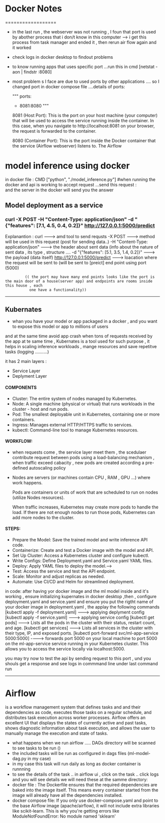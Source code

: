 

# Docker Notes
==================

- in the last run , the webserver was not running , I foun that port is used by abother process that i don/t know in this computer --> i get this process from task manager and ended it  , then rerun air flow again and it worked
- check logs in docker desktop to findout problems
- to know running apps that uses specific port  ...run this in cmd [netstat -aon | findstr :8080]
- most problem s I face are due to used ports by other applications .... so I changed port in docker compose file ....details of ports:

  """
  ports:
  - 8081:8080
  """

  8081 (Host Port):
  This is the port on your host machine (your computer) that will be used to access the service running inside the container.
  In this case, when you navigate to http://localhost:8081 on your browser, the request is forwarded to the container.

  8080 (Container Port):
  This is the port inside the Docker container that the service (Airflow webserver) listens to.
  The Airflow



# model inference using docker
in docker file : CMD ["python", "./model_inference.py"]
#when running the docker and api is working to accept request ...send this request :  
and the server in the docker will send you the answer



## Model deployment as a service
### curl -X POST -H "Content-Type: application/json" -d "{\"features\": [7.1, 4.5, 0.4, 0.2]}" http://127.0.0.1:5000/predict
Explanantion :
curl      ---> amd tool to send requsts
-X POST      ---> method will be used in this request (post for sending data..)
-H "Content-Type: application/json"      ---> the header about  sent data (info about the nature of sent data , its type  , structure ....
-d "{\"features\": [5.1, 3.5, 1.4, 0.2]}"      ---> the payload (data itself)
http://127.0.0.1:5000/predict     ---> loacation where the request will be sent to (will be sent to [preict] end point using port (5000)

             (( the port may have many end points looks like the port is the main door of a house(server app) and endpoints are rooms inside this house , each 
               one have a functionality))




------------------------------------------------------------------------------------------------------------------------------------------------------------
## Kubernates

- whan you have your model or app packaged in a docker , and you want to expose this model or app to millions of users

and at the same time avoid app crash when tons of requests received by the app at te same time ,  Kubernates is a tool used for such purpose , it helps in scaling inference workloads , mange resources and save repetitve tasks (logging ..........)

it has 2 main layers :

- Service Layer
- Deplyment Layer

#### COMPONENTS

- Cluster: The entire system of nodes managed by Kubernetes.
- Node: A single machine (physical or virtual) that runs workloads in the cluster - host and run pods.
- Pod: The smallest deployable unit in Kubernetes, containing one or more containers.
- Ingress: Manages external HTTP/HTTPS traffic to services.
- kubectl: Command-line tool to manage Kubernetes resources.

#### WORKFLOW:

- when requests come , the service layer meet them , the scedulaer contribute request between pods using a load-balancing mechanism , when traffic exceed cabacity , new pods are created according a pre-defined autoscaling policy
- Nodes are servers (or machines contain CPU , RAM , GPU ...) where work happens.

  Pods are containers or units of work that are scheduled to run on nodes (utilize Nodes resources).

  When traffic increases, Kubernetes may create more pods to handle the load. If there are not enough nodes to run those
  pods, Kubernetes can add more nodes to the cluster.

#### STEPS:

- Prepare the Model: Save the trained model and write inference API code.
- Containerize: Create and test a Docker image with the model and API.
- Set Up Cluster: Access a Kubernetes cluster and configure kubectl.
- Write Configs: Define Deployment.yaml and Service.yaml YAML files.
- Deploy: Apply YAML files to deploy the model.-->
- Test: Access the service and test the API endpoint.
- Scale: Monitor and adjust replicas as needed.
- Automate: Use CI/CD and Helm for streamlined deployment.

in code:  after having yor docker image and the ml model inside and it's working , ensure initializing kupernates in docker desktop ,then , configure deployment.yaml and service.yaml and ensure you put the rigtht name of your docker image in deployment.yaml , the applay the following commands 
    [kubectl apply -f deployment.yaml]              ---> applying deplyment config
    [kubectl apply -f service.yaml]                ---> applying service config
    [kubectl get pods]                              --->  Lists all the pods in the cluster with their status, restart count, and age.
    [kubectl get services]                            ---> Lists all services in the cluster with their type, IP, and exposed ports.
    [kubectl port-forward svc/ml-app-service 5000:5000]     ---->  forwards port 5000 on your local machine to port 5000 on the ml-app-service service running in your Kubernetes cluster. This allows you to access the service locally via localhost:5000.

you may try now to test the api by sending request to this port , und you shouls get a response and see logs in commmand line under last command run


-----------------------------------------------------------------------------------------------------------------------------
# **Airflow** 
  is a workflow management system that defines tasks and and their dependencies as code,
  executes those tasks on a regular schedule, and distributes task execution across worker processes.
  Airflow offers an excellent UI that displays the states of currently active and past tasks,
  shows diagnostic information about task execution, and allows the user to manually manage the execution and state of tasks.

- what happens when we run airflow ..... DAGs directory will be scanned to see tasks to be run ()
- the included tasks will be run as configured in dags files (ml-model-dag.py in my case)
- in my case this task will run daily as long as docker container is runnning
- to see the details of the task .. in airflow ui , click on the task .. click logs and you will see details we will need these at the samme directory:
- docker file : The Dockerfile ensures that the required dependencies are baked into the image itself. This means every container started from the image will already have all the dependencies installed.
- docker compose file: If you only use docker-compose.yaml and point to the base Airflow image (apache/airflow), it will not include extra libraries like scikit-learn. This is why you're getting errors like ModuleNotFoundError: No module named 'sklearn'